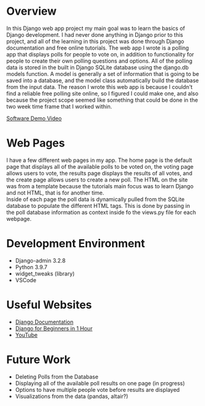 # Overview

In this Django web app project my main goal was to learn the basics of Django development. I had never done anything in Django prior to this project, and all of the learning in this project was done through Django documentation and free online tutorials. 
The web app I wrote is a polling app that displays polls for people to vote on, in addition to functionality for people to create their own polling questions and options. 
All of the polling data is stored in the built in Django SQLite database using the django.db models function. A model is generally a set of information that is going to be saved into a database, and the model class automatically build the database from the input data. 
The reason I wrote this web app is because I couldn't find a reliable free polling site online, so I figured I could make one, and also because the project scope seemed like something that could be done in the two week time frame that I worked within.

[Software Demo Video](http://youtube.link.goes.here)

# Web Pages

I have a few different web pages in my app. The home page is the default page that displays all of the available polls to be voted on, the voting page allows users to vote, the results page displays the results of all votes, and the create page allows users to create a new poll. 
The HTML on the site was from a template because the tutorials main focus was to learn Django and not HTML, that is for another time.  
Inside of each page the poll data is dynamically pulled from the SQLite database to populate the different HTML tags. This is done by passing in the poll database information as context inside fo the views.py file for each webpage. 

# Development Environment

- Django-admin 3.2.8
- Python 3.9.7
- widget_tweaks (library)
- VSCode

# Useful Websites

* [Django Documentation](https://docs.djangoproject.com/en/3.2/)
* [Django for Beginners in 1 Hour](https://www.youtube.com/watch?v=rHux0gMZ3Eg&t=3202s)
* [YouTube](http://youtube.com)

# Future Work

* Deleting Polls from the Database
* Displaying all of the available poll results on one page (in progress)
* Options to have multiple people vote before results are displayed
* Visualizations from the data (pandas, altair?)